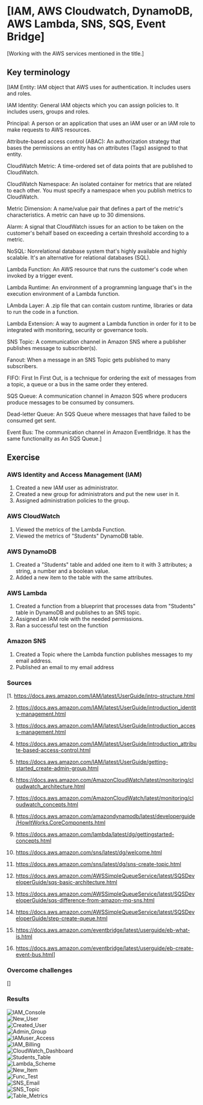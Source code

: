 # [IAM, AWS Cloudwatch, DynamoDB, AWS Lambda, SNS, SQS, Event Bridge]

[Working with the AWS services mentioned in the title.]

## Key terminology

[IAM Entity: IAM object that AWS uses for authentication. It includes users and roles.

IAM Identity: General IAM objects which you can assign policies to. It includes users, groups and roles.

Principal: A person or an application that uses an IAM user or an IAM role to make requests to AWS resources.

Attribute-based access control (ABAC): An authorization strategy that bases the permissions an entity has on attributes (Tags) assigned to that entity.

CloudWatch Metric: A time-ordered set of data points that are published to CloudWatch.

CloudWatch Namespace: An isolated container for metrics that are related to each other. You must specify a namespace when you publish metrics to CloudWatch.

Metric Dimension: A name/value pair that defines a part of the metric's characteristics. A metric can have up to 30 dimensions.

Alarm: A signal that CloudWatch issues for an action to be taken on the customer's behalf based on exceeding a certain threshold according to a metric.

NoSQL: Nonrelational database system that's highly available and highly scalable. It's an alternative for relational databases (SQL).

Lambda Function: An AWS resource that runs the customer's code when invoked by a trigger event.

Lambda Runtime: An environment of a programming language that's in the execution environment of a Lambda function.

LAmbda Layer: A .zip file that can contain custom runtime, libraries or data to run the code in a function.

Lambda Extension: A way to augment a Lambda function in order for it to be integrated with monitoring, security or governance tools.

SNS Topic: A communication channel in Amazon SNS where a publisher publishes message to subscriber(s).

Fanout: When a message in an SNS Topic gets published to many subscribers.

FIFO: First In First Out, is a technique for ordering the exit of messages from a topic, a queue or a bus in the same order they entered.

SQS Queue: A communication channel in Amazon SQS where producers produce messages to be consumed by consumers.

Dead-letter Queue: An SQS Queue where messages that have failed to be consumed get sent.

Event Bus: The communication channel in Amazon EventBridge. It has the same functionality as An SQS Queue.]

## Exercise

### AWS Identity and Access Management (IAM)

1. Created a new IAM user as administrator.  
2. Created a new group for administrators and put the new user in it.  
3. Assigned administration policies to the group.

### AWS CloudWatch

1. Viewed the metrics of the Lambda Function.  
2. Viewed the metrics of "Students" DynamoDB table.  

### AWS DynamoDB

1. Created a "Students" table and added one item to it with 3 attributes; a string, a number and a boolean value.
2. Added a new item to the table with the same attributes.  

### AWS Lambda

1. Created a function from a blueprint that processes data from "Students" table in DynamoDB and publishes to an SNS topic.
2. Assigned an IAM role with the needed permissions.  
3. Ran a successful test on the function

### Amazon SNS

1. Created a Topic where the Lambda function publishes messages to my email address.
2. Published an email to my email address

### Sources

[1. <https://docs.aws.amazon.com/IAM/latest/UserGuide/intro-structure.html>

2. <https://docs.aws.amazon.com/IAM/latest/UserGuide/introduction_identity-management.html>

3. <https://docs.aws.amazon.com/IAM/latest/UserGuide/introduction_access-management.html>

4. <https://docs.aws.amazon.com/IAM/latest/UserGuide/introduction_attribute-based-access-control.html>

5. <https://docs.aws.amazon.com/IAM/latest/UserGuide/getting-started_create-admin-group.html>

6. <https://docs.aws.amazon.com/AmazonCloudWatch/latest/monitoring/cloudwatch_architecture.html>

7. <https://docs.aws.amazon.com/AmazonCloudWatch/latest/monitoring/cloudwatch_concepts.html>

8. <https://docs.aws.amazon.com/amazondynamodb/latest/developerguide/HowItWorks.CoreComponents.html>

9. <https://docs.aws.amazon.com/lambda/latest/dg/gettingstarted-concepts.html>

10. <https://docs.aws.amazon.com/sns/latest/dg/welcome.html>

11. <https://docs.aws.amazon.com/sns/latest/dg/sns-create-topic.html>

12. <https://docs.aws.amazon.com/AWSSimpleQueueService/latest/SQSDeveloperGuide/sqs-basic-architecture.html>

13. <https://docs.aws.amazon.com/AWSSimpleQueueService/latest/SQSDeveloperGuide/sqs-difference-from-amazon-mq-sns.html>

14. <https://docs.aws.amazon.com/AWSSimpleQueueService/latest/SQSDeveloperGuide/step-create-queue.html>

15. <https://docs.aws.amazon.com/eventbridge/latest/userguide/eb-what-is.html>

16. <https://docs.aws.amazon.com/eventbridge/latest/userguide/eb-create-event-bus.html>]

### Overcome challenges

[]

### Results

![IAM_Console](https://github.com/Techgrounds-Cloud-9/cloud-9-Atalla90/blob/be61f3e13fe87aed0331c99c606badb002da117b/00_includes/Cloud(AWS)/IAM_Console.png)  
![New_User](https://github.com/Techgrounds-Cloud-9/cloud-9-Atalla90/blob/be61f3e13fe87aed0331c99c606badb002da117b/00_includes/Cloud(AWS)/New_User.png)  
![Created_User](https://github.com/Techgrounds-Cloud-9/cloud-9-Atalla90/blob/be61f3e13fe87aed0331c99c606badb002da117b/00_includes/Cloud(AWS)/Created_User.png)  
![Admin_Group](https://github.com/Techgrounds-Cloud-9/cloud-9-Atalla90/blob/be61f3e13fe87aed0331c99c606badb002da117b/00_includes/Cloud(AWS)/Admin_Group.png)  
![IAMuser_Access](https://github.com/Techgrounds-Cloud-9/cloud-9-Atalla90/blob/be61f3e13fe87aed0331c99c606badb002da117b/00_includes/Cloud(AWS)/IAMuser_Access.png)  
![IAM_Billing](https://github.com/Techgrounds-Cloud-9/cloud-9-Atalla90/blob/be61f3e13fe87aed0331c99c606badb002da117b/00_includes/Cloud(AWS)/IAM_Billing.png)  
![CloudWatch_Dashboard](https://github.com/Techgrounds-Cloud-9/cloud-9-Atalla90/blob/9629d6e61491e5001b0687fa62a085a5cda3aca7/00_includes/Cloud(AWS)/CloudWatch_Dashboard.png)  
![Students_Table](https://github.com/Techgrounds-Cloud-9/cloud-9-Atalla90/blob/d7d7036687b2af26d92391db8d54cf61c9ca8b80/00_includes/Cloud(AWS)/Students_Table.png)  
![Lambda_Scheme](https://github.com/Techgrounds-Cloud-9/cloud-9-Atalla90/blob/a2d936c63bc4a35ae7cedde766ea42fb14f69221/00_includes/Cloud(AWS)/Lambda_Scheme.png)  
![New_Item](https://github.com/Techgrounds-Cloud-9/cloud-9-Atalla90/blob/a2d936c63bc4a35ae7cedde766ea42fb14f69221/00_includes/Cloud(AWS)/New_Item.png)  
![Func_Test](https://github.com/Techgrounds-Cloud-9/cloud-9-Atalla90/blob/a2d936c63bc4a35ae7cedde766ea42fb14f69221/00_includes/Cloud(AWS)/Func_Test.png)  
![SNS_Email](https://github.com/Techgrounds-Cloud-9/cloud-9-Atalla90/blob/a2d936c63bc4a35ae7cedde766ea42fb14f69221/00_includes/Cloud(AWS)/SNS_Email.png)  
![SNS_Topic](https://github.com/Techgrounds-Cloud-9/cloud-9-Atalla90/blob/a2d936c63bc4a35ae7cedde766ea42fb14f69221/00_includes/Cloud(AWS)/SNS_Topic.png)  
![Table_Metrics](https://github.com/Techgrounds-Cloud-9/cloud-9-Atalla90/blob/a2d936c63bc4a35ae7cedde766ea42fb14f69221/00_includes/Cloud(AWS)/Table_Metrics.png)  
